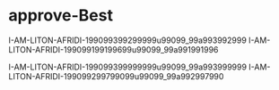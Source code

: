 # approve-Best
I-AM-LITON-AFRIDI-199099399299999u99099_99a993992999
I-AM-LITON-AFRIDI-199099199199699u99099_99a991991996

I-AM-LITON-AFRIDI-199099399999999u99099_99a993999999
I-AM-LITON-AFRIDI-199099299799099u99099_99a992997990










